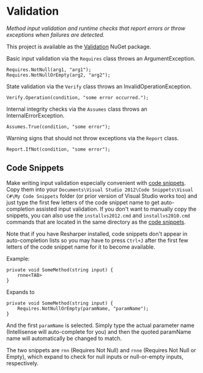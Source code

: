 Validation
==========

*Method input validation and runtime checks that report errors or throw
exceptions when failures are detected.*

This project is available as the [Validation][1] NuGet package.

Basic input validation via the `Requires` class throws an ArgumentException.

    Requires.NotNull(arg1, "arg1");
    Requires.NotNullOrEmpty(arg2, "arg2");

State validation via the `Verify` class throws an InvalidOperationException.

    Verify.Operation(condition, "some error occurred.");

Internal integrity checks via the `Assumes` class throws an
InternalErrorException.

    Assumes.True(condition, "some error");

Warning signs that should not throw exceptions via the `Report` class.

    Report.IfNot(condition, "some error");

Code Snippets
-------------

Make writing input validation especially convenient with [code snippets][2].
Copy them into your `Documents\Visual Studio 2012\Code Snippets\Visual C#\My Code Snippets`
folder (or prior version of Visual Studio works too) and just type the first few letters
of the code snippet name to get auto-completion assisted input validation.
If you don't want to manually copy the snippets, you can also use the `installvs2012.cmd`
and `installvs2010.cmd` commands that are located in the same directory as the
[code snippets][2].

Note that if you have Resharper installed, code snippets don't appear in
auto-completion lists so you may have to press `Ctrl+J` after the first few letters
of the code snippet name for it to become available.

Example:

    private void SomeMethod(string input) {
        rnne<TAB>
    }

Expands to

    private void SomeMethod(string input) {
        Requires.NotNullOrEmpty(paramName, "paramName");
    }

And the first `paramName` is selected. Simply type the actual parameter name
(Intellisense will auto-complete for you) and then the quoted paramName name
will automatically be changed to match.

The two snippets are `rnn` (Requires Not Null) and `rnne` (Requires Not Null
or Empty), which expand to check for null inputs or null-or-empty inputs,
respectively.

[1]: http://nuget.org/packages/Validation "Validation NuGet package"
[2]: https://github.com/AArnott/Validation/tree/master/My%20Code%20Snippets "Code Snippets for Visual Studio"
